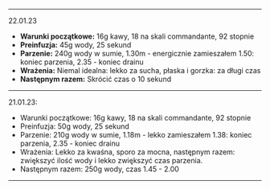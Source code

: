 
----
22.01.23
- **Warunki początkowe:** 16g kawy, 18 na skali commandante, 92 stopnie
- **Preinfuzja:** 45g wody, 25 sekund
- **Parzenie:** 240g wody w sumie, 1.30m - energicznie zamieszałem 1.50: koniec parzenia, 2.35 - koniec drainu
- **Wrażenia:** Niemal idealna: lekko za sucha, płaska i gorzka: za długi czas
- **Następnym razem:** Skrócić czas o 10 sekund
----
21.01.23: 
- Warunki początkowe: 16g kawy, 18 na skali commandante, 92 stopnie
- Preinfuzja: 50g wody, 25 sekund
- Parzenie: 210g wody w sumie, 1.18m - lekko zamieszałem 1.38: koniec parzenia, 2.35 - koniec drainu
- Wrażenia: Lekko za kwaśna, sporo za mocna, następnym razem: zwiększyć ilość wody i lekko zwiększyć czas parzenia.    
- Następnym razem: 250g wody, czas 1.45 - 2.00
----